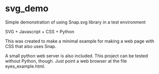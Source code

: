 # svg_demo

Simple demonstration of using Snap.svg library in a test environment

SVG + Javascript + CSS + Python

This was created to make a minimal example for making a web page with CSS that also uses Snap.

A small python web server is also included.
This project can be tested without Python, though. 
Just point a web browser at the file eyes_example.html.

